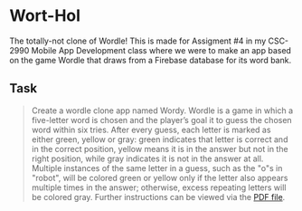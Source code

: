 <h1>
  Wort-Hol
</h1>
<p>
  The totally-not clone of Wordle! This is made for Assigment #4 in my CSC-2990 Mobile App Development class where we were to make an app based on the game Wordle that draws from a Firebase database for its word bank.
</p>

<h2>
  Task
</h2>

> Create a wordle clone app named Wordy. Wordle is a game in which a five-letter word is chosen and the
player’s goal it to guess the chosen word within six tries. After every guess, each letter is marked as either
green, yellow or gray: green indicates that letter is correct and in the correct position, yellow means it is in
the answer but not in the right position, while gray indicates it is not in the answer at all. Multiple instances
of the same letter in a guess, such as the "o"s in "robot", will be colored green or yellow only if the letter
also appears multiple times in the answer; otherwise, excess repeating letters will be colored gray. Further instructions
can be viewed via the [PDF file](https://github.com/tony-tomass/NotWordle/blob/main/Assignment%204%20-%20Firebase.pdf).

